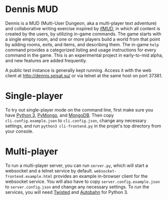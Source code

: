 # Dennis MUD

Dennis is a MUD (Multi-User Dungeon, aka a multi-player text adventure) and collaborative writing exercise inspired by [ifMUD](http://ifmud.port4000.com/), in which all content is created by the users, by utilizing in-game commands. The game starts with a single empty room, and one or more players build a world from that point by adding rooms, exits, and items, and describing them. The in-game `help` command provides a categorized listing and usage instructions for every command in the game. This is an experimental project in early-to-mid alpha, and new features are added frequently.

A public test instance is generally kept running. Access it with the web client at http://dennis.seisat.su/ or via telnet at the same host on port 37381.

Single-player
=============

To try out single-player mode on the command line, first make sure you have [Python 3](https://www.python.org/), [PyMongo](https://api.mongodb.com/python/current/), and [MongoDB](https://www.mongodb.com/). Then copy `cli.config.example.json` to `cli.config.json`, change any necessary settings, and  run `python3 cli-frontend.py` in the projet's top directory from your console.

Multi-player
============

To run a multi-player server, you can run `server.py`, which will start a websocket and a telnet service by default. `websocket-frontend.example.html` provides an example in-browser client for the websocket service. You will also have to copy `server.config.example.json` to `server.config.json` and change any necessary settings. To run the services, you will need [Twisted](https://twistedmatrix.com/trac/) and [Autobahn](https://crossbar.io/autobahn/) for Python 3.
